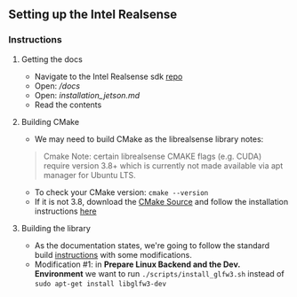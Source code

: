 ## Setting up the Intel Realsense






### Instructions
1. Getting the docs
    * Navigate to the Intel Realsense sdk [repo][1]
    * Open: */docs*
    * Open: *installation_jetson.md*
    * Read the contents

2. Building CMake
    * We may need to build CMake as the librealsense library notes:

    > Cmake Note: certain librealsense CMAKE flags (e.g. CUDA) require version 3.8+ which is currently not made available via apt manager for Ubuntu LTS.

    * To check your CMake version: `cmake --version`
    * If it is not 3.8, download the [CMake Source][3] and follow the installation instructions [here][4]

3. Building the library
    * As the documentation states, we're going to follow the standard build [instructions][5] with some modifications.
    * Modification #1: in **Prepare Linux Backend and the Dev. Environment** we want to run `./scripts/install_glfw3.sh` instead of `sudo apt-get install libglfw3-dev`






[1]:https://github.com/IntelRealSense/librealsense
[2]:https://github.com/IntelRealSense/librealsense/blob/master/doc/installation.md
[3]:https://cmake.org/download/
[4]:https://cmake.org/install/
[5]:https://github.com/IntelRealSense/librealsense/blob/master/doc/installation.md
